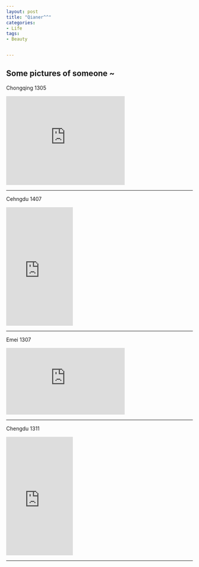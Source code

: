 ```yaml
---
layout: post
title: "Qianer^^"
categories:
- Life
tags:
- Beauty


---
```


Some pictures of someone ~
-------------------------
Chongqing 1305

<iframe src="https://onedrive.live.com/embed?cid=0769DCB84E94551A&resid=769dcb84e94551a%2139358&authkey=ALfBTzjv550DjVI" width="320" height="240" frameborder="0" scrolling="no"></iframe>

---

Cehngdu 1407

<iframe src="https://onedrive.live.com/embed?cid=0769DCB84E94551A&resid=769dcb84e94551a%2139359&authkey=AJFgkL0ZHKOuB-M" width="180" height="320" frameborder="0" scrolling="no"></iframe>

---

Emei 1307

<iframe src="https://onedrive.live.com/embed?cid=0769DCB84E94551A&resid=769dcb84e94551a%2139360&authkey=AFM_rskZxD-J1ME" width="320" height="180" frameborder="0" scrolling="no"></iframe>

---

Chengdu 1311

<iframe src="https://onedrive.live.com/embed?cid=0769DCB84E94551A&resid=769dcb84e94551a%2139361&authkey=AGCvHySN5ybAbck" width="180" height="320" frameborder="0" scrolling="no"></iframe>

---


